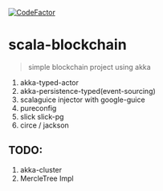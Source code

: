[![CodeFactor](https://www.codefactor.io/repository/github/ash-twin/scala-blockchain/badge/p9.event_sourcing)](https://www.codefactor.io/repository/github/ash-twin/scala-blockchain/overview/p9.event_sourcing)
# scala-blockchain
> simple blockchain project using akka

1. akka-typed-actor
2. akka-persistence-typed(event-sourcing)
3. scalaguice injector with google-guice
4. pureconfig
5. slick slick-pg
6. circe / jackson

## TODO:
1. akka-cluster
2. MercleTree Impl
